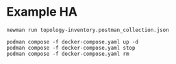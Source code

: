 # Example HA

```shell
newman run topology-inventory.postman_collection.json
```

```shell
podman compose -f docker-compose.yaml up -d
podman compose -f docker-compose.yaml stop
podman compose -f docker-compose.yaml rm
```